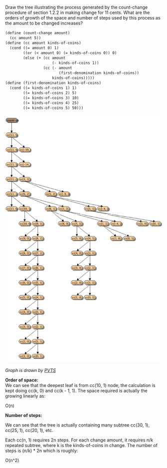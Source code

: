 Draw the tree illustrating the process generated by the 
count-change procedure of section 1.2.2 in making change for 11 cents. 
What are the orders of growth of the space and number of steps used by this 
process as the amount to be changed increases?

```
(define (count-change amount)
  (cc amount 5))
(define (cc amount kinds-of-coins)
  (cond ((= amount 0) 1)
        ((or (< amount 0) (= kinds-of-coins 0)) 0)
        (else (+ (cc amount
                     (- kinds-of-coins 1))
                 (cc (- amount
                        (first-denomination kinds-of-coins))
                     kinds-of-coins)))))
(define (first-denomination kinds-of-coins)
  (cond ((= kinds-of-coins 1) 1)
        ((= kinds-of-coins 2) 5)
        ((= kinds-of-coins 3) 10)
        ((= kinds-of-coins 4) 25)
        ((= kinds-of-coins 5) 50)))
```

[![Image](sicp-1.14.png)](sicp-1.14.png)  

[PVTS]: http://www.davidpilo.com/pvts/index.html
_Graph is drawn by [PVTS][]_


**Order of space:**  
We can see that the deepest leaf is from cc(10, 1) node, the calculation is kept doing cc(k, 0) and cc(k - 1, 1).  The space required is actually the growing linearly as:

O(n)


**Number of steps:**  

We can see that the tree is actually containing many subtree cc(30, 1), cc(25, 1), cc(20, 1), etc.

Each cc(n, 1) requires 2n steps.
For each change amount, it requires n/k repeated subtree, where k is the kinds-of-coins in change.
The number of steps is (n/k) * 2n which is roughly:

O(n^2)
